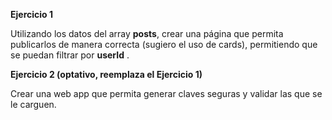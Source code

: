 **Ejercicio 1**

Utilizando los datos del array **posts**, crear una página que permita publicarlos de manera correcta (sugiero el uso de cards), permitiendo que se puedan filtrar por  **userId** .


**Ejercicio 2 (optativo, reemplaza el Ejercicio 1)**

Crear una web app que permita generar claves seguras y validar las que se le carguen.
